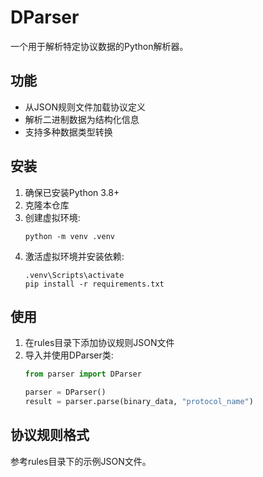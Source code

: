 # DParser

一个用于解析特定协议数据的Python解析器。

## 功能

- 从JSON规则文件加载协议定义
- 解析二进制数据为结构化信息
- 支持多种数据类型转换

## 安装

1. 确保已安装Python 3.8+
2. 克隆本仓库
3. 创建虚拟环境:
   ```
   python -m venv .venv
   ```
4. 激活虚拟环境并安装依赖:
   ```
   .venv\Scripts\activate
   pip install -r requirements.txt
   ```

## 使用

1. 在rules目录下添加协议规则JSON文件
2. 导入并使用DParser类:
   ```python
   from parser import DParser
   
   parser = DParser()
   result = parser.parse(binary_data, "protocol_name")
   ```

## 协议规则格式

参考rules目录下的示例JSON文件。